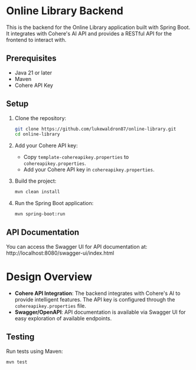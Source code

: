 # Online Library Backend

This is the backend for the Online Library application built with Spring Boot. It integrates with Cohere's AI API and provides a RESTful API for the frontend to interact with.

## Prerequisites

- Java 21 or later
- Maven
- Cohere API Key

## Setup

1. Clone the repository:
    ```bash
    git clone https://github.com/lukewaldron87/online-library.git
    cd online-library
    ```

2. Add your Cohere API key:
    - Copy `template-cohereapikey.properties` to `cohereapikey.properties`.
    - Add your Cohere API key in `cohereapikey.properties`.

3. Build the project:
    ```bash
    mvn clean install
    ```

4. Run the Spring Boot application:
    ```bash
    mvn spring-boot:run
    ```

## API Documentation

You can access the Swagger UI for API documentation at: http://localhost:8080/swagger-ui/index.html

# Design Overview

- **Cohere API Integration**: The backend integrates with Cohere's AI to provide intelligent features. The API key is configured through the `cohereapikey.properties` file.
- **Swagger/OpenAPI**: API documentation is available via Swagger UI for easy exploration of available endpoints.

## Testing

Run tests using Maven:
```bash
mvn test